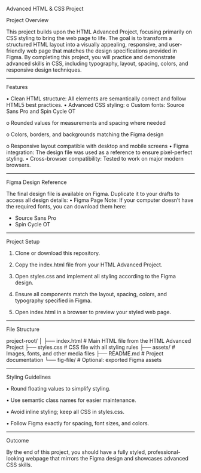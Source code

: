 Advanced HTML & CSS Project

Project Overview

This project builds upon the HTML Advanced Project, focusing primarily on CSS styling to bring the web page to life. The goal is to transform a structured HTML layout into a visually appealing, responsive, and user-friendly web page that matches the design specifications provided in Figma.
By completing this project, you will practice and demonstrate advanced skills in CSS, including typography, layout, spacing, colors, and responsive design techniques.
________________________________________

Features

•	Clean HTML structure: All elements are semantically correct and follow HTML5 best practices.
•	Advanced CSS styling:
o	Custom fonts: Source Sans Pro and Spin Cycle OT

o	Rounded values for measurements and spacing where needed

o	Colors, borders, and backgrounds matching the Figma design

o	Responsive layout compatible with desktop and mobile screens
•	Figma integration: The design file was used as a reference to ensure pixel-perfect styling.
•	Cross-browser compatibility: Tested to work on major modern browsers.
________________________________________

Figma Design Reference

The final design file is available on Figma. Duplicate it to your drafts to access all design details:
•	Figma Page
Note: If your computer doesn’t have the required fonts, you can download them here:
- Source Sans Pro
- Spin Cycle OT
________________________________________

Project Setup

1.	Clone or download this repository.

2.	Copy the index.html file from your HTML Advanced Project.

3.	Open styles.css and implement all styling according to the Figma design.

4.	Ensure all components match the layout, spacing, colors, and typography specified in Figma.

5.	Open index.html in a browser to preview your styled web page.
________________________________________

File Structure

project-root/
│
├── index.html      # Main HTML file from the HTML Advanced Project
├── styles.css      # CSS file with all styling rules
├── assets/         # Images, fonts, and other media files
├── README.md       # Project documentation
└── fig-file/       # Optional: exported Figma assets
________________________________________

Styling Guidelines

•	Round floating values to simplify styling.

•	Use semantic class names for easier maintenance.

•	Avoid inline styling; keep all CSS in styles.css.

•	Follow Figma exactly for spacing, font sizes, and colors.
________________________________________

Outcome

By the end of this project, you should have a fully styled, professional-looking webpage that mirrors the Figma design and showcases advanced CSS skills.

